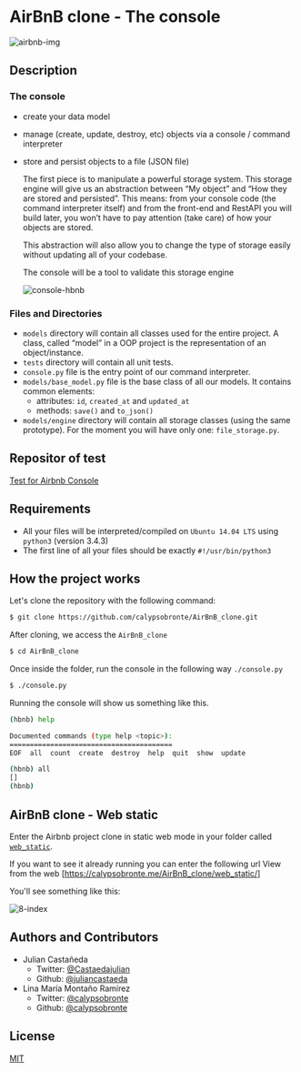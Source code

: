 # AirBnB clone - The console

![airbnb-img][]

## Description
### The console
- create your data model
- manage (create, update, destroy, etc) objects via a console / command interpreter
- store and persist objects to a file (JSON file)

  The first piece is to manipulate a powerful storage system. This storage engine will give us an abstraction between “My object” and “How they are stored and persisted”. This means: from your console code (the command interpreter itself) and from the front-end and RestAPI you will build later, you won’t have to pay attention (take care) of how your objects are stored.

  This abstraction will also allow you to change the type of storage easily without updating all of your codebase.

  The console will be a tool to validate this storage engine

  ![console-hbnb][]

### Files and Directories
- `models` directory will contain all classes used for the entire project. A class, called “model” in a OOP project is the representation of an object/instance.
- `tests` directory will contain all unit tests.
- `console.py` file is the entry point of our command interpreter.
- `models/base_model.py` file is the base class of all our models. It contains common elements:
  - attributes: `id`, `created_at` and `updated_at`
  - methods: `save()` and `to_json()`
- `models/engine` directory will contain all storage classes (using the same prototype). For the moment you will have only one: `file_storage.py`.

## Repositor of test
[Test for Airbnb Console](https://github.com/calypsobronte/AirBnB_clone/tree/master/tests)

## Requirements
- All your files will be interpreted/compiled on `Ubuntu 14.04 LTS` using `python3` (version 3.4.3)
- The first line of all your files should be exactly `#!/usr/bin/python3`

## How the project works

Let's clone the repository with the following command:
```bash
$ git clone https://github.com/calypsobronte/AirBnB_clone.git
```

After cloning, we access the `AirBnB_clone`
```bash
$ cd AirBnB_clone
```
Once inside the folder, run the console in the following way `./console.py`
```bash
$ ./console.py
```
Running the console will show us something like this.
```bash
(hbnb) help

Documented commands (type help <topic>):
========================================
EOF  all  count  create  destroy  help  quit  show  update

(hbnb) all
[]
(hbnb)
```
## AirBnB clone - Web static

Enter the Airbnb project clone in static web mode in your folder called [`web_static`].

If you want to see it already running you can enter the following url View from the web [https://calypsobronte.me/AirBnB_clone/web_static/]

You'll see something like this:

![8-index][]

## Authors and Contributors
- Julian Castañeda
    - Twitter: [@Castaedajulian]
    - Github: [@juliancastaeda]
- Lina María Montaño Ramírez
    - Twitter: [@calypsobronte]
    - Github: [@calypsobronte]

## License
[MIT]


<!-- links -->
[airbnb-img]: https://live.staticflickr.com/65535/49537006097_086e766504_k.jpg
[@Castaedajulian]: https://twitter.com/Castaedajulian
[@calypsobronte]: https://twitter.com/calypsobronte
[@juliancastaeda]: https://github.com/juliancastaeda
[@calypsobronte]: https://github.com/calypsobronte
[MIT]: https://github.com/calypsobronte/AirBnB_clone/blob/master/LICENSE
[console-hbnb]: https://live.staticflickr.com/65535/49545345338_54016389e9_c.jpg
[`web_static`]: https://github.com/calypsobronte/AirBnB_clone/tree/master/web_static
[8-index]: https://pbs.twimg.com/media/ESFSD-7WoAAlBql?format=jpg&name=large
[https://calypsobronte.me/AirBnB_clone/web_static/]: https://calypsobronte.me/AirBnB_clone/web_static/
